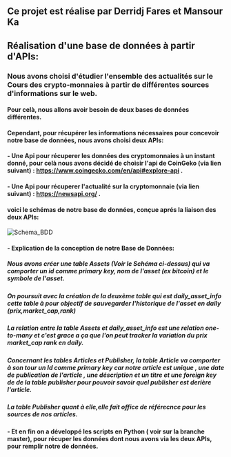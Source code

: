 ## Ce projet est réalise par Derridj Fares et Mansour Ka

## Réalisation d'une base de données à partir d'APIs:

### Nous avons choisi d'étudier l'ensemble des actualités sur le Cours des crypto-monnaies à partir de différentes sources d'informations sur le web.
#### Pour celà, nous allons avoir besoin de deux bases de données différentes.
#### Cependant, pour récupérer les informations nécessaires pour concevoir notre base de données, nous avons choisi deux APIs:
#### - Une Api pour récuperer les données des cryptomonnaies à un instant donné, pour celà nous avons décidé de choisir l'api de CoinGeko (via lien suivant) : https://www.coingecko.com/en/api#explore-api .

#### - Une Api pour récuperer l'actualité sur la cryptomonnaie (via lien suivant) : https://newsapi.org/ .


#### voici le schémas de notre base de données, conçue aprés la liaison des deux APIs:

![Schema_BDD](https://user-images.githubusercontent.com/57758790/124604766-8fc74400-de6b-11eb-9f22-9703d70bad3c.png)

#### - Explication de la conception de notre Base de Données:
##### Nous avons créer une table Assets (Voir le Schéma ci-dessus) qui va comporter un id comme primary key, nom de l'asset (ex bitcoin) et le symbole de l'asset.

##### On poursuit avec la création de la deuxème table qui est daily_asset_info cette table à pour objectif de sauvegarder l'historique de l'asset en daily  (prix,market_cap,rank) 

##### La relation entre la table Assets et daily_asset_info est une relation one-to-many et c'est grace a ça que l'on peut tracker la variation du prix market_cap rank en daily. 

##### Concernant les tables Articles et Publisher, la table Article va comporter à son tour un Id comme primary key car notre article est unique , une date de publication de l'article , une déscription et un titre et une foreign key de de la table publisher pour pouvoir savoir quel publisher est derière l'article.


##### La table Publisher quant à elle,elle fait office de référecnce pour les sources de nos articles.

#### - Et en fin on a développé les scripts en Python ( voir sur la branche master), pour récuper les données dont nous avons via les deux APIs, pour remplir notre de données.

